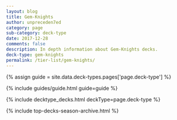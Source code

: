 ```yaml
---
layout: blog
title: Gem-Knights
author: unpreceden7ed
category: page
sub-category: deck-type
date: 2017-12-28
comments: false
description: In depth information about Gem-Knights decks.
deck-type: gem-knights
permalink: /tier-list/gem-knights/
---
```


{% assign guide = site.data.deck-types.pages['page.deck-type'] %}

{% include guides/guide.html guide=guide %}

{% include decktype_decks.html deckType=page.deck-type %}

{% include top-decks-season-archive.html %}